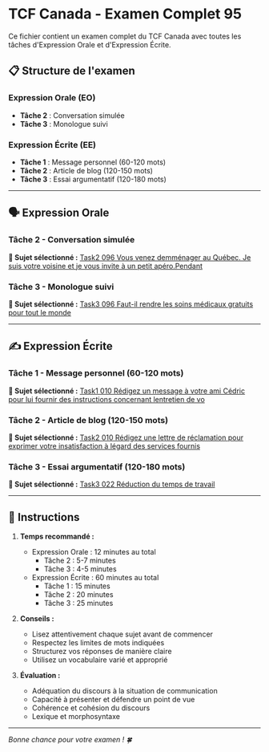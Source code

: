 # TCF Canada - Examen Complet 95

Ce fichier contient un examen complet du TCF Canada avec toutes les tâches d'Expression Orale et d'Expression Écrite.

## 📋 Structure de l'examen

### Expression Orale (EO)
- **Tâche 2** : Conversation simulée
- **Tâche 3** : Monologue suivi

### Expression Écrite (EE)  
- **Tâche 1** : Message personnel (60-120 mots)
- **Tâche 2** : Article de blog (120-150 mots)
- **Tâche 3** : Essai argumentatif (120-180 mots)

---

## 🗣️ Expression Orale

### Tâche 2 - Conversation simulée

**📄 Sujet sélectionné :** [Task2 096 Vous venez demménager au Québec. Je suis votre voisine et je vous invite à un petit apéro.Pendant](tcf_canada/eo/task2/task2_096_Vous_venez_demménager_au_Québec._Je_suis_votre_voisine_et_je_vous_invite_à_un_petit_apéro.Pendant.md)

### Tâche 3 - Monologue suivi

**📄 Sujet sélectionné :** [Task3 096 Faut-il rendre les soins médicaux gratuits pour tout le monde](tcf_canada/eo/task3/task3_096_Faut-il_rendre_les_soins_médicaux_gratuits_pour_tout_le_monde.md)

---

## ✍️ Expression Écrite

### Tâche 1 - Message personnel (60-120 mots)

**📄 Sujet sélectionné :** [Task1 010 Rédigez un message à votre ami Cédric pour lui fournir des instructions concernant lentretien de vo](tcf_canada/ee/task1/task1_010_Rédigez_un_message_à_votre_ami_Cédric_pour_lui_fournir_des_instructions_concernant_lentretien_de_vo.md)

### Tâche 2 - Article de blog (120-150 mots)

**📄 Sujet sélectionné :** [Task2 010 Rédigez une lettre de réclamation pour exprimer votre insatisfaction à légard des services fournis](tcf_canada/ee/task2/task2_010_Rédigez_une_lettre_de_réclamation_pour_exprimer_votre_insatisfaction_à_légard_des_services_fournis.md)

### Tâche 3 - Essai argumentatif (120-180 mots)

**📄 Sujet sélectionné :** [Task3 022 Réduction du temps de travail](tcf_canada/ee/task3/task3_022_Réduction_du_temps_de_travail.md)

---

## 📝 Instructions

1. **Temps recommandé :**
   - Expression Orale : 12 minutes au total
     - Tâche 2 : 5-7 minutes
     - Tâche 3 : 4-5 minutes
   - Expression Écrite : 60 minutes au total
     - Tâche 1 : 15 minutes
     - Tâche 2 : 20 minutes  
     - Tâche 3 : 25 minutes

2. **Conseils :**
   - Lisez attentivement chaque sujet avant de commencer
   - Respectez les limites de mots indiquées
   - Structurez vos réponses de manière claire
   - Utilisez un vocabulaire varié et approprié

3. **Évaluation :**
   - Adéquation du discours à la situation de communication
   - Capacité à présenter et défendre un point de vue
   - Cohérence et cohésion du discours
   - Lexique et morphosyntaxe

---

*Bonne chance pour votre examen ! 🍀*
